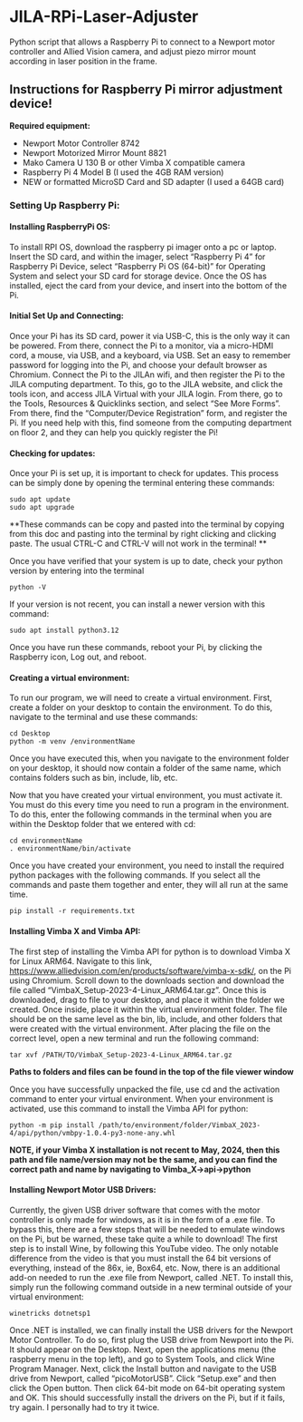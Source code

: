 # JILA-RPi-Laser-Adjuster
Python script that allows a Raspberry Pi to connect to a Newport motor controller and Allied Vision camera, and adjust piezo mirror mount according in laser position in the frame.

## Instructions for Raspberry Pi mirror adjustment device!

**Required equipment:**
- Newport Motor Controller 8742
- Newport Motorized Mirror Mount 8821
- Mako Camera U 130 B or other Vimba X compatible camera
- Raspberry Pi 4 Model B (I used the 4GB RAM version)
- NEW or formatted MicroSD Card and SD adapter (I used a 64GB card)


### Setting Up Raspberry Pi:

#### Installing RaspberryPi OS:

To install RPI OS, download the raspberry pi imager onto a pc or laptop. Insert the SD card, and within the imager, select “Raspberry Pi 4” for Raspberry Pi Device, select “Raspberry Pi OS (64-bit)” for Operating System and select your SD card for storage device. Once the OS has installed, eject the card from your device, and insert into the bottom of the Pi.

#### Initial Set Up and Connecting:
	
Once your Pi has its SD card, power it via USB-C, this is the only way it can be powered. From there, connect the Pi to a monitor, via a micro-HDMI cord, a mouse, via USB, and a keyboard, via USB. Set an easy to remember password for logging into the Pi, and choose your default browser as Chromium. Connect the Pi to the JILAn wifi, and then register the Pi to the JILA computing department. To this, go to the JILA website, and click the tools icon, and access JILA Virtual with your JILA login. From there, go to the Tools, Resources & Quicklinks section, and select “See More Forms”. From there, find the “Computer/Device Registration” form, and register the Pi. If you need help with this, find someone from the computing department on floor 2, and they can help you quickly register the Pi! 


#### Checking for updates:

Once your Pi is set up, it is important to check for updates. This process can be simply done by opening the terminal entering these commands:

```
sudo apt update 
sudo apt upgrade
```

**These commands can be copy and pasted into the terminal by copying from this doc and pasting into the terminal by right clicking and clicking paste. The usual CTRL-C and CTRL-V will not work in the terminal! **

Once you have verified that your system is up to date, check your python version by entering into the terminal

```
python -V
```

If your version is not recent, you can install a newer version with this command:

```
sudo apt install python3.12
```

Once you have run these commands, reboot your Pi, by clicking the Raspberry icon, Log out, and reboot.

#### Creating a virtual environment:

To run our program, we will need to create a virtual environment. First, create a folder on your desktop to contain the environment. To do this, navigate to the terminal and use these commands:

```
cd Desktop
python -m venv /environmentName
```

Once you have executed this, when you navigate to the environment folder on your desktop, it should now contain a folder of the same name, which contains folders such as bin, include, lib, etc. 

Now that you have created your virtual environment, you must activate it. You must do this every time you need to run a program in the environment. To do this, enter the following commands in the terminal when you are within the Desktop folder that we entered with cd:

```
cd environmentName
. environmentName/bin/activate
```

Once you have created your environment, you need to install the required python packages with the following commands. If you select all the commands and paste them together and enter, they will all run at the same time.

```
pip install -r requirements.txt
```

#### Installing Vimba X and Vimba API:

The first step of installing the Vimba API for python is to download Vimba X for Linux ARM64. Navigate to this link, https://www.alliedvision.com/en/products/software/vimba-x-sdk/, on the Pi using Chromium. Scroll down to the downloads section and download the file called “VimbaX_Setup-2023-4-Linux_ARM64.tar.gz”. Once this is downloaded, drag to file to your desktop, and place it within the folder we created. Once inside, place it within the virtual environment folder. The file should be on the same level as the bin, lib, include, and other folders that were created with the virtual environment. After placing the file on the correct level, open a new terminal and run the following command:

```
tar xvf /PATH/TO/VimbaX_Setup-2023-4-Linux_ARM64.tar.gz
````

**Paths to folders and files can be found in the top of the file viewer window**

Once you have successfully unpacked the file, use cd and the activation command to enter your virtual environment. When your environment is activated, use this command to install the Vimba API for python:

```
python -m pip install /path/to/environment/folder/VimbaX_2023-4/api/python/vmbpy-1.0.4-py3-none-any.whl
```

**NOTE, if your Vimba X installation is not recent to May, 2024, then this path and file name/version may not be the same, and you can find the correct path and name by navigating to Vimba_X->api->python**


#### Installing Newport Motor USB Drivers:

Currently, the given USB driver software that comes with the motor controller is only made for windows, as it is in the form of a .exe file. To bypass this, there are a few steps that will be needed to emulate windows on the Pi, but be warned, these take quite a while to download! The first step is to install Wine, by following this YouTube video. The only notable difference from the video is that you must install the 64 bit versions of everything, instead of the 86x, ie, Box64, etc. Now, there is an additional add-on needed to run the .exe file from Newport, called .NET. To install this, simply run the following command outside in a new terminal outside of your virtual environment:

```
winetricks dotnetsp1
```

Once .NET is installed, we can finally install the USB drivers for the Newport Motor Controller. To do so, first plug the USB drive from Newport into the Pi. It should appear on the Desktop. Next, open the applications menu (the raspberry menu in the top left), and go to System Tools, and click Wine Program Manager. Next, click the Install button and navigate to the USB drive from Newport, called “picoMotorUSB”. Click “Setup.exe” and then click the Open button. Then click 64-bit mode on 64-bit operating system and OK. This should successfully install the drivers on the Pi, but if it fails, try again. I personally had to try it twice.
